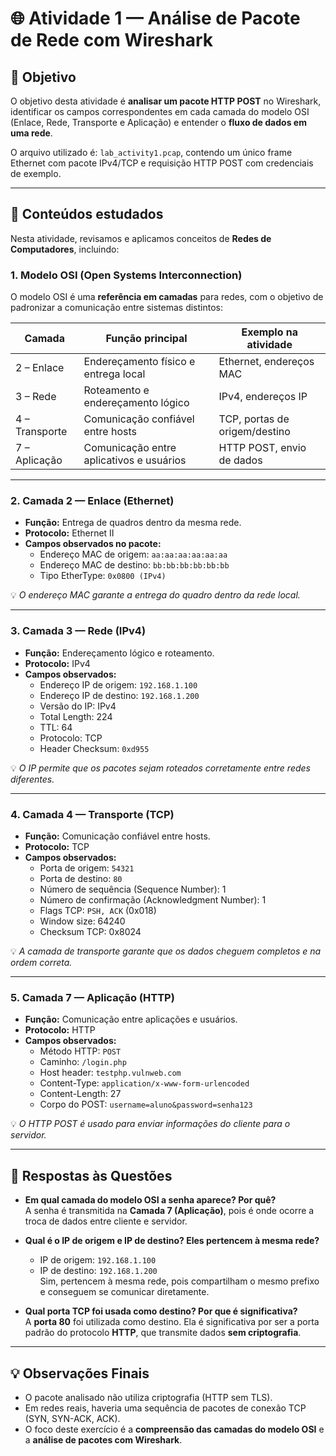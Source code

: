 # 🌐 Atividade 1 — Análise de Pacote de Rede com Wireshark

## 🎯 Objetivo

O objetivo desta atividade é **analisar um pacote HTTP POST** no Wireshark, identificar os campos correspondentes em cada camada do modelo OSI (Enlace, Rede, Transporte e Aplicação) e entender o **fluxo de dados em uma rede**.  

O arquivo utilizado é: `lab_activity1.pcap`, contendo um único frame Ethernet com pacote IPv4/TCP e requisição HTTP POST com credenciais de exemplo.

---

## 🧩 Conteúdos estudados

Nesta atividade, revisamos e aplicamos conceitos de **Redes de Computadores**, incluindo:

### 1. Modelo OSI (Open Systems Interconnection)
O modelo OSI é uma **referência em camadas** para redes, com o objetivo de padronizar a comunicação entre sistemas distintos:

| Camada | Função principal | Exemplo na atividade |
|--------|-----------------|-------------------|
| 2 – Enlace | Endereçamento físico e entrega local | Ethernet, endereços MAC |
| 3 – Rede | Roteamento e endereçamento lógico | IPv4, endereços IP |
| 4 – Transporte | Comunicação confiável entre hosts | TCP, portas de origem/destino |
| 7 – Aplicação | Comunicação entre aplicativos e usuários | HTTP POST, envio de dados |

---

### 2. Camada 2 — Enlace (Ethernet)

- **Função:** Entrega de quadros dentro da mesma rede.  
- **Protocolo:** Ethernet II  
- **Campos observados no pacote:**  
  - Endereço MAC de origem: `aa:aa:aa:aa:aa:aa`  
  - Endereço MAC de destino: `bb:bb:bb:bb:bb:bb`  
  - Tipo EtherType: `0x0800 (IPv4)`  

💡 *O endereço MAC garante a entrega do quadro dentro da rede local.*

---

### 3. Camada 3 — Rede (IPv4)

- **Função:** Endereçamento lógico e roteamento.  
- **Protocolo:** IPv4  
- **Campos observados:**  
  - Endereço IP de origem: `192.168.1.100`  
  - Endereço IP de destino: `192.168.1.200`  
  - Versão do IP: IPv4  
  - Total Length: 224  
  - TTL: 64  
  - Protocolo: TCP  
  - Header Checksum: `0xd955`  

💡 *O IP permite que os pacotes sejam roteados corretamente entre redes diferentes.*

---

### 4. Camada 4 — Transporte (TCP)

- **Função:** Comunicação confiável entre hosts.  
- **Protocolo:** TCP  
- **Campos observados:**  
  - Porta de origem: `54321`  
  - Porta de destino: `80`  
  - Número de sequência (Sequence Number): 1  
  - Número de confirmação (Acknowledgment Number): 1  
  - Flags TCP: `PSH, ACK` (0x018)  
  - Window size: 64240  
  - Checksum TCP: 0x8024  

💡 *A camada de transporte garante que os dados cheguem completos e na ordem correta.*

---

### 5. Camada 7 — Aplicação (HTTP)

- **Função:** Comunicação entre aplicações e usuários.  
- **Protocolo:** HTTP  
- **Campos observados:**  
  - Método HTTP: `POST`  
  - Caminho: `/login.php`  
  - Host header: `testphp.vulnweb.com`  
  - Content-Type: `application/x-www-form-urlencoded`  
  - Content-Length: 27  
  - Corpo do POST: `username=aluno&password=senha123`  

💡 *O HTTP POST é usado para enviar informações do cliente para o servidor.*

---

## 🧠 **Respostas às Questões**

- **Em qual camada do modelo OSI a senha aparece? Por quê?**  
  A senha é transmitida na **Camada 7 (Aplicação)**, pois é onde ocorre a troca de dados entre cliente e servidor.  

- **Qual é o IP de origem e IP de destino? Eles pertencem à mesma rede?**  
  - IP de origem: `192.168.1.100`  
  - IP de destino: `192.168.1.200`  
  Sim, pertencem à mesma rede, pois compartilham o mesmo prefixo e conseguem se comunicar diretamente.  

- **Qual porta TCP foi usada como destino? Por que é significativa?**  
  A **porta 80** foi utilizada como destino. Ela é significativa por ser a porta padrão do protocolo **HTTP**, que transmite dados **sem criptografia**.  

---

## 💡 **Observações Finais**

- O pacote analisado não utiliza criptografia (HTTP sem TLS).  
- Em redes reais, haveria uma sequência de pacotes de conexão TCP (SYN, SYN-ACK, ACK).  
- O foco deste exercício é a **compreensão das camadas do modelo OSI** e a **análise de pacotes com Wireshark**.

